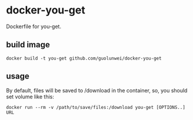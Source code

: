# docker-you-get
Dockerfile for you-get.

## build image
```
docker build -t you-get github.com/guolunwei/docker-you-get
```

## usage
By default, files will be saved to /download in the container, so, you should set volume like this:
```
docker run --rm -v /path/to/save/files:/download you-get [OPTIONS..] URL
```
